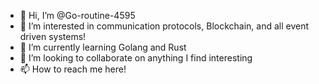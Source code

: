 - 👋 Hi, I’m @Go-routine-4595
- 👀 I’m interested in communication protocols, Blockchain, and all event driven systems!
- 🌱 I’m currently learning Golang and Rust
- 💞️ I’m looking to collaborate on anything I find interesting
- 📫 How to reach me here!

<!---
Go-routine-4595/Go-routine-4595 is a ✨ special ✨ repository because its `README.md` (this file) appears on your GitHub profile.
You can click the Preview link to take a look at your changes.
--->
